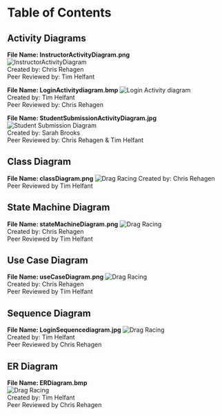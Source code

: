 # Table of Contents

## Activity Diagrams

**File Name: InstructorActivityDiagram.png**  
![InstructorActivityDiagram](InstructorActivityDiagram.png)  
Created by: Chris Rehagen  
Peer Reviewed by: Tim Helfant  

**File Name: LoginActivitydiagram.bmp**
![Login Activity diagram](LoginActivitydiagram.bmp)  
Created by: Tim Helfant  
Peer Reviewed by: Chris Rehagen  

**File Name: StudentSubmissionActivityDiagram.jpg**   
![Student Submission Diagram](StudentSubmissionActivityDiagram.jpg)  
Created by: Sarah Brooks  
Peer Reviewed by: Chris Rehagen & Tim Helfant 

## Class Diagram  

**File Name: classDiagram.png** 
![Drag Racing](classDiagram.png)
Created by: Chris Rehagen  
Peer Reviewed by Tim Helfant  

## State Machine Diagram  

**File Name: stateMachineDiagram.png** 
![Drag Racing](stateMachineDiagram.png)  
Created by: Chris Rehagen  
Peer Reviewed by Tim Helfant  

## Use Case Diagram  

**File Name: useCaseDiagram.png** 
![Drag Racing](useCaseDiagram.png)    
Created by: Chris Rehagen  
Peer Reviewed by Tim Helfant  

## Sequence Diagram
**File Name: LoginSequencediagram.jpg** 
![Drag Racing](LoginSequencediagram.jpg)  
Created by: Tim Helfant  
Peer Reviewed by Chris Rehagen 

## ER Diagram
**File Name: ERDiagram.bmp**  
![Drag Racing](ERDiagram.bmp)  
Created by: Tim Helfant  
Peer Reviewed by Chris Rehagen  


